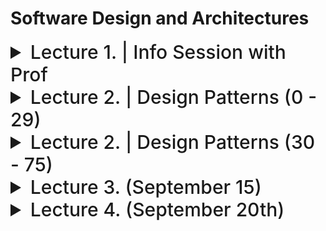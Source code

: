 # Software Design and Architectures

<details>
  <summary style="font-size: 30px; font-weight: 500; cursor: pointer;">Lecture 1. | Info Session with Prof</summary>

Dr. Ramiro Liscano | SIRC 3360

*3rd & 4th year Software Engineer Prof (IoT Prof)*

Teaching Methods:

**Fridays:** Finish Lecture, Do an Exercise that will done in Tutorial

---

3 Assignments, (2 Before Midterm, 1 After)

**Project:** Learning an Agile Project

*NO PROGRAMMING, IT'S ABOUT DESIGN !!!*

---

Actual System Design

We'll talk about Design Patterns that are successful in the Industry

---

Design is Iteration, the *IPhone 14* is good for a reason...


Architecture is based on "Qualitative Analysis"

Run Redundancy "Parallelized Systems, so incase 1 goes down, you scale"


**Design Purpose:**

**Quality Attributes:**

**Primary Functionality:**

**Architectural Concerns:**

**Constraints:**

*Examples:* Operation Systems, Memory Constraints

---

**HINT:** Looks for consistency, Easy to start with Sequence Diagrams.


**General Form API** : Calls them "Interface"


### Architecture Matters

Software Architecture Example
**3D-Slit-Scanner_ESP32 I chose**

</details>

<details>
  <summary style="font-size: 30px; font-weight: 500; cursor: pointer;">Lecture 2. | Design Patterns (0 - 29)</summary>

### Design Patterns Overview

**Designing Software is Difficult** , especially when it comes to designing re-usable software, that's very hard.

Difficult tasks:
- Find pertinent objects.
- Factor them into classes or higher-level abstractions at the right granularity. *(Too much Abstraction is restrictive, too little is overwelhming)*
- Define class interfaces and inheritance hierarchies. *(Base Class, is Inherited by More Specific Class)*
- Establish key relationships among them

- Designing software is challenging, especially when aiming for reusability.
- Key tasks in software design include identifying relevant objects, organizing them into classes or abstractions, defining class interfaces, and establishing relationships.

### Value of Design Experience

- Design patterns help capture and reuse successful design experiences.
- They allow designers to apply proven solutions to design problems.
- Analogous to novelists and playwrights using storytelling patterns, software designers use design patterns to streamline their work.

### Recording Design Patterns

- Software design books and catalogs document design experience as design patterns.
- Design patterns systematically name, explain, and evaluate recurring design concepts.
- The goal is to make design experience usable for others.

### Why Use Design Patterns?

- Design patterns make it easier to reuse successful designs and architectures.
- Expressing proven techniques as patterns makes them accessible to new system developers.
- Design patterns enhance documentation and system maintenance.

#### Describing Design Patterns

- Graphical notations alone are insufficient for capturing design patterns.
- Design patterns must include decisions, alternatives, and concrete examples.
- A template for describing design patterns is used, as seen in *"Design Patterns, Elements of Reusable Object-Oriented Software" (commonly known as the "Gang of Four").*

### Template for Describing Design Patterns

- **Pattern Name and Classification:**
  - Name conveys the essence of the pattern.
- **Intent:**
  - A brief statement explaining the pattern's purpose.
- **Also Known As:**
  - Any other well-known names for the pattern.
- **Motivation (Forces):**
  - A scenario illustrating a design problem and how the pattern solves it.
- **Applicability:**
  - Situations where the pattern can be applied and examples of poor designs it can address.
- **Structure:**
  - A graphical representation of classes in the pattern using UML notation.
- **Participants:**
  - Classes/objects in the pattern and their responsibilities.
- **Collaborations:**
  - How participants collaborate to fulfill their responsibilities.
- **Consequences:**
  - How the pattern supports objectives and trade-offs/results of using it.
- **Implementation:**
  - Pitfalls, hints, or techniques for implementing the pattern, including language-specific issues.
- **Sample Code:**
  - Code fragments illustrating pattern implementation.
- **Known Uses:**
  - Examples of the pattern in real systems.
- **Related Patterns:**
  - Other design patterns closely related to this one and important differences.

</details>

<details>
  <summary style="font-size: 30px; font-weight: 500; cursor: pointer;">Lecture 2. | Design Patterns (30 - 75)</summary>

# The Behavioural Patterns
- This is a family of patterns:
    - The OBSERVER pattern
    - The COMMAND pattern
    - The MEDIATOR pattern
    - The ITERATOR pattern
 
### The Observer

*Observing changes in state, from a Subject*
*Very common is event systems, where events change and so the Observers are notified*

- Generally used for **ONE** to **MANY** relationships between Objects. *(One Store, to many Customers for E.X)*
- The **ONE** 's **MANY** dependent Objects are Notified Automatically Upon changes to **ONE**.

- Sometimes the update includes state, so the Observer doesn't need to be notified, to then ask for state.
- 


![sd_obs](./static/sd_observer.png)

Observer Pattern uses three actor classes:

- Subject *(Object having methods to attach & detach observers, to and from Client Object)*
    - Holds list of Observers
    - Is Independent of how the objects are updated
    - Defines **attach(o)** , **detach(o)** , **notify(o)** Interface for Observers.
    - Dependency of Subjects to Observers *| Interface for Observer isn't cohesive, some Observers might have different notification methods, if it doesn't have to obide by the Interface*

- Observer *(The Customer, the MANY)*
    - Defines **update()** to be used by Subject

- Client *(The Store, the ONE)*

---

# The Broker Patterns
- This is a family of patterns:
    - The FACADE pattern
    - The DELEGATION pattern
    - The ADAPTER/WRAPPER pattern
    - The PROXY pattern

*ALL BROKER PATTERNS* have instances of **Broker** Class
- Broke class mediates the interaction between **Client** and **Supplier** class instances.

- **Client** can access the **Broker**, and the **Broker** can access the **Supplier** *(broker the middle man)*
    - These access associations are required to realize the behavior characteristic of broker patterns

- Communication Steps:
    -  Client requests a Supplier service from the Broker
    - Broker then interacts with the Supplier to obtain the service from the Supplier on behalf of the Client.

#### Broker Design Pattern Advantages

1. **Simplify the Supplier**
   - **Advantage:** A broker simplifies the client's interaction with a supplier by augmenting or enhancing its services without complicating its interface or design.
   - **Example:** Imagine a weather information service (supplier) that provides data in various formats. A broker can simplify the client's experience by offering a unified interface to access weather data in different formats without the client needing to handle the complexity.
<br></br>

2. **Decompose the Supplier**
   - **Advantage:** The broker allows you to decompose a complex supplier into manageable parts while presenting a consistent interface to the client.
   - **Example:** Consider a complex e-commerce platform (supplier) that handles orders, payments, and shipping. The broker can decompose these functions into separate components and provide a unified interface to the client. This way, each component can focus on its specific task, making the system more modular.
<br></br>

3. **Facilitate Client/Supplier Interaction**
   - **Advantage:** A broker streamlines interactions between the client and supplier, handling details to make it easier for the client to obtain required services.
   - **Example:** In a messaging application, the broker can handle low-level network communication, ensuring reliable message delivery. The client can simply send messages without worrying about the intricacies of establishing connections and dealing with network failures.

#### Facade Design Pattern

The Facade pattern is a type of broker pattern that simplifies the interaction between a client and a complex sub-system of suppliers. It provides a straightforward interface to the sub-system, making it easier for clients to access essential services without dealing with the sub-system's complexity.

**Advantages of Facade Pattern:**

1. **Simpler Interface to the Sub-system**
   - **Advantage:** Facade simplifies interactions by providing a clean and easy-to-use interface to a complex sub-system.
   - **Example:** Imagine a multimedia player application that includes audio and video playback, playlist management, and visual effects. The Facade can offer a single "play" method that handles all the intricacies of starting playback, selecting media, and managing visual effects. *Clients only need to call this simple "play" method.*

2. **Handling Complex Sub-systems**
   - **Advantage:** Sub-systems often comprise numerous classes with complex interfaces and relationships. Facade encapsulates this complexity, shielding clients from the inner workings.
   - **Example:** In a banking system, the Facade can manage various sub-systems like customer accounts, transactions, and loan approvals. Clients interact with the Facade to perform tasks like transferring funds, which involves interactions with multiple sub-systems. The Facade coordinates the underlying processes seamlessly.

![sd_faca](./static/sd_facade.png)

Here we see a Client, accessing the *Facade* , which is the Broker to all these Components, that are either Low or High Abstraction Sub-systems, doing different things...

This *Facade* is very nice for the Client however, since it's a simplified interface for em.

![sd_faca2](./static/sd_facade_2.png)

Home Theater Example, the Facade will just Abstract all the Sub-systems of Theater. Lights, Popcorn Popper, WatchMovie, EndMovie

Me as the client, I just need to:
```java
facadeBroker.popcorn();
facadeBroker.lights(false); //Lights off
facadeBroker.watchMovie();

//Got bored of the Movie, let's listen to the radio instead
facadeBroker.endMovie();
facadeBroker.listenToRadio();
```

---
# The Generator Patterns

- These patterns are used for the creation of an instance of a **Class**.

- The **Factory** Method pattern
- The **Abstract Factory** pattern
- The Builder pattern
- The Singleton pattern


### Factory Patterns
- A factory method is an operation that creates and returns a new class instance.
- All generator patterns have factory methods.
- Factory patterns do not use factory methods to provide clients with new instances. *(generators do that)*

#### Factory vs. Abstract Factory

- These are Patterns are used for "Creational", used for Creating Object

**Why do I want an Object to create other objects !?**
- Pass that responsibility to a Factory
- Certain things I want to "occur" to the object based on settings..
- Have a Factory simply it for you
- **Biggest Reason for Factories** : De-coupling Client from Product *(Clients don't have to configure the products manually)*

## 1. Factory Pattern


*Lecture Example:*

- Consider Factory that produces Cars, *(Christler, Subaru, Ford)* 
- Factories are like Assembly Lines, first Instantiate, Load the Wheels on, Paint the Body, Q/A 

![Factory Method](./static/SD_55.png)

Interface is being *adopted* by all these companies, for their "Factories"

**ConcreteFactory** is the one, with the actual logic, which extends the AbstractFactory

Abstracts the **creation of Objects / Products** for the Client. *(Client can call a simple createProduct() method on Factory)*

The Factory pattern provides a way to create objects without specifying the exact class that will be created. Instead, it relies on subclasses or methods to determine this. 

### Java Example:

```java
interface Product {
    void describe();
}

class ConcreteProductA implements Product {
    @Override
    public void describe() {
        System.out.println("This is Product A");
    }
}

class Factory {
    public Product createProduct(String type) {
        if ("A".equals(type)) {
            return new ConcreteProductA();
        }
        //... other products
        return null;
    }
}
```

## 2. Abstract Factory Pattern


The Abstract Factory pattern extends the idea of the factory pattern. Instead of a single method to create objects, an abstract factory has multiple methods to create a family of related or dependent objects. *(It's an Abstraction of Factory)*

```java
interface Button {
    void render();
}

interface Checkbox {
    void check();
}

class WindowsButton implements Button {
    @Override
    public void render() {
        System.out.println("Rendering Windows style button");
    }
}

class MacOSButton implements Button {
    @Override
    public void render() {
        System.out.println("Rendering MacOS style button");
    }
}

class WindowsCheckbox implements Checkbox {
    @Override
    public void check() {
        System.out.println("Checking Windows style checkbox");
    }
}

class MacOSCheckbox implements Checkbox {
    @Override
    public void check() {
        System.out.println("Checking MacOS style checkbox");
    }
}

// ABSTRACT FACTORY HERE 
interface GUIFactory {
    Button createButton();
    Checkbox createCheckbox();
}
// ABSTRACT FACTORY HERE ^^^

class WindowsFactory implements GUIFactory {
    @Override
    public Button createButton() {
        return new WindowsButton();
    }

    @Override
    public Checkbox createCheckbox() {
        return new WindowsCheckbox();
    }
}

class MacOSFactory implements GUIFactory {
    @Override
    public Button createButton() {
        return new MacOSButton();
    }

    @Override
    public Checkbox createCheckbox() {
        return new MacOSCheckbox();
    }
}
```

In the Abstract Factory pattern example, rather than creating just one type of product like in the simple Factory pattern, the **GUIFactory** abstract factory can create a family of products *(Button and Checkbox).* There are concrete factories *(**WindowsFactory** and **MacOSFactory**)* that produce products (Instances) conforming to these interfaces, but suited to their specific platform.

### Aqualush Product 
*(complex product) , Measures pH levels from VATS, from various sensors*

![SD_56](./static/SD_56.png)
</details>


<details>
  <summary style="font-size: 30px; font-weight: 500; cursor: pointer;">Lecture 3. (September 15) </summary>

Sometimes if he gives us open book test; We'll be ask to apply & use Design Patterns

Dr. Liscano says that **tutorialspoint.com** is a good ressource for Design Patterns

- He can't teach all patterns, so we focus on a few...

### Dependencies

- Can be quite dangerous, but you need them
- In Software Engineering we'd like to reduce Dependencies in our Architecture
- We can't really do this, so we use Interfaces to minimize Dependencies *(Interfaces Force Cohesive Functionality)*
- ALWAYS try to use Interface's which are implemented by Objects **(for COHESIVENESS)**

**Components** & **Time-line / Sequence** Diagrams match the same Components

**Details Design Approach**
- Try, Test, Simulate *(REQUIRES LOTS OF DOCUMENTATION!!!)*
- Used In Safety Critical Systems
- Used in Embedded Systems alot, will do this in 4th year

#### Concurrency & Architectural Patterns
- Used in Operation Systems
- Used for Concurrent Design of software, that requires parallelization of CPU


</details>


<details>
<summary style="font-size: 30px; font-weight: 500; cursor: pointer;">Lecture 4. (September 20th) </summary>

### UML Design Concepts: (Important Notation)

**Class Diagram** Attributes & Operations

![SDC](./static/SD_class.png)

3 Types of Relationships exists:
- Part of some relationship
- Knowledge relationship
- Dependency upon relationship

**Composite Aggregate Class**
*Example:* Player is composed of PlayerHead, PlayerBody, PlayerArms, PlayerLegs

![SDCa](./static/SD_ca.png)

**Class Associations**
*Directional* A2 has relation with B2, but not vice-versa

![SD](./static/sh_asso.png)

*B2* is the Generalization of *A2*
*A2* is the Specialization of *B2*

*Interface* is a generalization / Abstraction of the actual implementation *(Mitigates Dependency)*

#### Why Associations?

If I make a change in **B1**, I'll have to modify something in **A1**

Using something from the other class, **A1** might call methods from **B1**, as *A1 references B1*.

If **B1** doesn't reference **A1**, so it doesn't really care about modifications in **A1**

When stuff is Tightly Coupled, and it's interworking tightly.


#### Depends-upon Relationship
* The depends-upon relationship implies 2 classes have a dependency!

- One class sends a message to another (dep)
- One class has another as part of it's data *(Instance of class within another class object)*
- One class mentions another as a parameter to an operation
![SD_dl](./static/SD_dash_line.png)

#### Association vs Dependency

Association represents that one entity uses another entity as part of it's behavior?
*(Association is a Dependency itself lmao)*

**Dependency** is the important, it's when one entity depends on the behavior of another entity. 

**IN EXAMS:** We use mostly associations *[Solid Lines with Arrow]*

#### Packages

**Look Like Folders** in UML Diagrams, it shows that we don't know the details of the package.

---

## Software Architecture Modelling

- Recall about Architecture, design decisions I'm making, named **Artifact**

- Architecture Decisions & Concepts.
- At what level of detail, with how much rigor or formality.

**Stakeholder-driven Modeling**

- Stakeholders identify aspects of the system they need/concerned about

  *Example: Lunar Lander*
  - 1960's computer game
  - Simple 2D Game, basic physics engine
  - **Blue** are the components, and it streams data via Interfaces to the next

  ![SD_luna](./static/sd_luna.png)

#### What do we Model?
- Components, Connectors, Interface.
- Capture Constraint of the System to be Architectured.
- Business Rules, Concurrency, general Rsequirements.
- **Functional** and **Non-Functional** Requirements. *(Prof doesn't care about these lmao)*

**Architecture is generally static** design

### Views & View Consistency

You can have different views of the same system

I can look at EZCampus via **Sequence Diagram**, **Swimline Diagram**, **Component Diagram**

##### Logical View
- Capture the logical (often software) entities in a system and how they are interconnected.

**Example:** In a social media application, the logical view includes entities like User, Post, Comment, and Like. Users can create posts, comment on posts, and like posts, establishing relationships between these entities.

##### Physical View
- Capture the physical *(often hardware)* entities in a system and how they are interconnected.

**Example:** In a data center, the physical view includes servers, switches, and routers. Servers are connected to switches, and switches are connected to routers to form a network infrastructure. This physical setup ensures data can be processed and routed efficiently.

##### Deployment View
- Capture how logical entities are mapped onto physical entities. *(Where the components reside)*

**Example:** In a cloud-based web application, the deployment view shows how software components like web servers, application servers, and databases are deployed on physical servers or virtual machines in a data center or cloud provider's infrastructure. It specifies which software runs on which server, ensuring the application's availability and scalability.

---

### Common Types of Inconsistencies

_*PROF WANTS CONSISTENCY WITH VIEWS!*_

- **Direct Inconsistencies:** These occur when there are conflicting statements directly contradicting each other. For example, saying "The system runs on two hosts" and "The system runs on three hosts."

- **Refinement Inconsistencies:** These arise when high-level, abstract views of a system conflict with low-level, concrete views of the same parts. 

- **Static vs. Dynamic Aspect Inconsistencies:** These occur when dynamic aspects, such as behavioral specifications, conflict with static aspects like system topologies. For instance, a component mentioned in a sequence diagram might not exist in the component diagram.

*Sequence Diagrams capture Use-Cases only, so there are bound to be some Inconsistencies from other views...*

---

### Statement Templates for Design

- **Natural Language**: it's good to write it out, but it might be verbose for large and complex designs...
  ![SD_NLP](./static/SD_NLP.png)

- **Informal Graphical Modelling**: Box & Line, informal, it's good to have a *Legende* and or Text descriptors
  ![SD_IG](./static/SD_IG.png)
  *Ambigious!? what do these lines mean !?*

- **UML** : Formal definition of Diagrams


### More UML Notation: 

  The little white boxes within components are **Interfaces**

  ![SD_NLP](./static/SD_UML_COMP.png)

  *These are "Components" in UML, which can be made-up of other boxes, but here we show high-level component dependency*
  *Can specify an action like `<<import>>` or `<<call>>` on these lines, <-- stereotypes*


  #### Ball and Socket

  Server requires interface from Database, and Provides API (HTTP Request) Interface

  ![SD_NLP](./static/SD_bns.png)


</details>